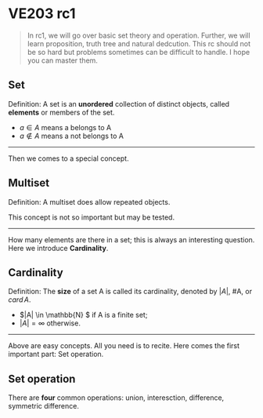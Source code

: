 # VE203 rc1

> In rc1, we will go over basic set theory and operation. Further, we will learn proposition, truth tree and natural dedcution. This rc should not be so hard but problems sometimes can be difficult to handle. I hope you can master them.

## Set

Definition: A set is an **unordered** collection of distinct objects, called **elements** or members of the set.

- $a \in A$ means a belongs to A
- $a \notin A$ means a not belongs to A

---

Then we comes to a special concept.

## Multiset

Definition: A multiset does allow repeated objects.

This concept is not so important but may be tested.

---

How many elements are there in a set; this is always an interesting question. Here we introduce **Cardinality**.

## Cardinality

Definition: The **size** of a set A is called its cardinality, denoted by $|A|$, #A, or $card\,A$.

- $|A| \in \mathbb{N} $ if A is a finite set;
- $|A| = \infty$ otherwise.

---

Above are easy concepts. All you need is to recite. Here comes the first important part: Set operation.

## Set operation

There are **four** common operations: union, interesction, difference, symmetric difference.
